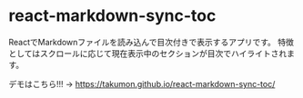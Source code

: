 # react-markdown-sync-toc
ReactでMarkdownファイルを読み込んで目次付きで表示するアプリです。
特徴としてはスクロールに応じて現在表示中のセクションが目次でハイライトされます。

デモはこちら!!! → https://takumon.github.io/react-markdown-sync-toc/

